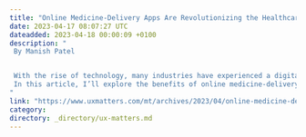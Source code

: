 ```yaml
---
title: "Online Medicine-Delivery Apps Are Revolutionizing the Healthcare Industry"
date: 2023-04-17 08:07:27 UTC
dateadded: 2023-04-18 00:00:09 +0100
description: "
 By Manish Patel 


 With the rise of technology, many industries have experienced a digital transformation, and healthcare is no exception. The healthcare industry has been evolving rapidly. One of the most significant changes is the emergence of online medicine-delivery apps, which are changing the way people access healthcare and making it more accessible and convenient. 
 In this article, I’ll explore the benefits of online medicine-delivery apps and show how they are revolutionizing the healthcare industry. Read More 
"
link: "https://www.uxmatters.com/mt/archives/2023/04/online-medicine-delivery-apps-are-revolutionizing-the-healthcare-industry.php"
category:
directory: _directory/ux-matters.md
---
```

